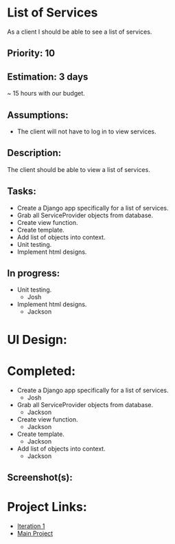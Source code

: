 # List of Services
As a client I should be able to see a list of services.

## Priority: 10

## Estimation: 3 days
~ 15 hours with our budget.

## Assumptions:
-  The client will not have to log in to view services.

## Description:
The client should be able to view a list of services.

## Tasks:
- Create a Django app specifically for a list of services.
- Grab all ServiceProvider objects from database.
- Create view function.
- Create template.
- Add list of objects into context.
- Unit testing.
- Implement html designs.

## In progress:
- Unit testing.
    - Josh
- Implement html designs.
    - Jackson

# UI Design:

# Completed:
- Create a Django app specifically for a list of services.
    - Josh
- Grab all ServiceProvider objects from database.
    - Jackson
- Create view function.
    - Jackson
- Create template.
    - Jackson
- Add list of objects into context.
    - Jackson

## Screenshot(s):

# Project Links:
- [Iteration 1](../iteration_1.md)
- [Main Project](../../README.md)
